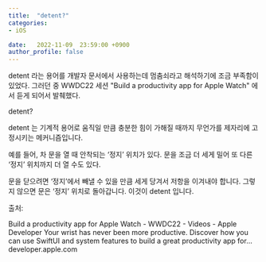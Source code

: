 ```yaml
---
title:  "detent?"
categories:
- iOS

date:   2022-11-09  23:59:00 +0900
author_profile: false
---
```

detent 라는 용어를 개발자 문서에서 사용하는데 멈춤쇠라고 해석하기에 조금 부족함이 있었다. 그러던 중 WWDC22 세션 "Build a productivity app for Apple Watch" 에서 듣게 되어서 발췌했다.

detent?

detent 는 기계적 용어로 움직일 만큼 충분한 힘이 가해질 때까지 무언가를 제자리에 고정시키는 메커니즘입니다.

예를 들어, 차 문을 열 때 안착되는 ‘정지’ 위치가 있다. 문을 조금 더 세게 밀어 또 다른 ‘정지’ 위치까지 더 열 수도 있다.

문을 닫으려면 ‘정지’에서 빼낼 수 있을 만큼 세게 당겨서 저항을 이겨내야 합니다. 그렇지 않으면 문은 ‘정지’ 위치로 돌아갑니다. 이것이 detent 입니다.

출처:


Build a productivity app for Apple Watch - WWDC22 - Videos - Apple Developer
Your wrist has never been more productive. Discover how you can use SwiftUI and system features to build a great productivity app for...
developer.apple.com
